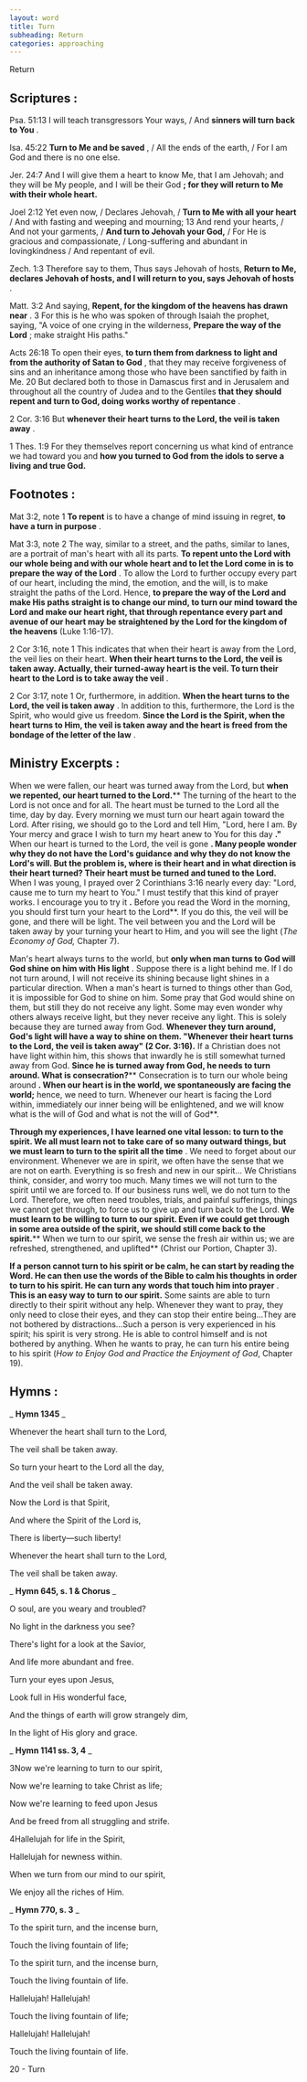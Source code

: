 ```yaml
---
layout: word
title: Turn
subheading: Return
categories: approaching
---
```


Return

## Scriptures :

Psa. 51:13 I will teach transgressors Your ways, / And **sinners will turn back to You** .

Isa. 45:22 **Turn to Me and be saved** , / All the ends of the earth, / For I am God and there is no one else.

Jer. 24:7 And I will give them a heart to know Me, that I am Jehovah; and they will be My people, and I will be their God **; for they will return to Me with their whole heart.**

Joel 2:12 Yet even now, / Declares Jehovah, / **Turn to Me with all your heart** / And with fasting and weeping and mourning; 13 And rend your hearts, / And not your garments, / **And turn to Jehovah your God,** / For He is gracious and compassionate, / Long-suffering and abundant in lovingkindness / And repentant of evil.

Zech. 1:3 Therefore say to them, Thus says Jehovah of hosts, **Return to Me, declares Jehovah of hosts, and I will return to you, says Jehovah of hosts** .

Matt. 3:2 And saying, **Repent, for the kingdom of the heavens has drawn near** . 3 For this is he who was spoken of through Isaiah the prophet, saying, "A voice of one crying in the wilderness, **Prepare the way of the Lord** ; make straight His paths."

Acts 26:18 To open their eyes, **to turn them from darkness to light and from the authority of Satan to God** , that they may receive forgiveness of sins and an inheritance among those who have been sanctified by faith in Me. 20 But declared both to those in Damascus first and in Jerusalem and throughout all the country of Judea and to the Gentiles **that they should repent and turn to God, doing works worthy of repentance** .

2 Cor. 3:16 But **whenever their heart turns to the Lord, the veil is taken away** .

1 Thes. 1:9 For they themselves report concerning us what kind of entrance we had toward you and **how you turned to God from the idols to serve a living and true God.**

## Footnotes :

Mat 3:2, note 1 **To repent** is to have a change of mind issuing in regret, **to have a turn in purpose** .

Mat 3:3, note 2 The way, similar to a street, and the paths, similar to lanes, are a portrait of man's heart with all its parts. **To repent unto the Lord with our whole being and with our whole heart and to let the Lord come in is to prepare the way of the Lord** . To allow the Lord to further occupy every part of our heart, including the mind, the emotion, and the will, is to make straight the paths of the Lord. Hence, **to prepare the way of the Lord and make His paths straight is to change our mind, to turn our mind toward the Lord and make our heart right, that through repentance every part and avenue of our heart may be straightened by the Lord for the kingdom of the heavens** (Luke 1:16-17).

2 Cor 3:16, note 1 This indicates that when their heart is away from the Lord, the veil lies on their heart. **When their heart turns to the Lord, the veil is taken away. Actually, their turned-away heart is the veil. To turn their heart to the Lord is to take away the veil** .

2 Cor 3:17, note 1 Or, furthermore, in addition. **When the heart turns to the Lord, the veil is taken away** . In addition to this, furthermore, the Lord is the Spirit, who would give us freedom. **Since the Lord is the Spirit, when the heart turns to Him, the veil is taken away and the heart is freed from the bondage of the letter of the law** .

## Ministry Excerpts :

When we were fallen, our heart was turned away from the Lord, but **when we repented, our heart turned to the Lord.**** The turning of the heart to the Lord is not once and for all. The heart must be turned to the Lord all the time, day by day. Every morning we must turn our heart again toward the Lord. After rising, we should go to the Lord and tell Him, "Lord, here I am. By Your mercy and grace I wish to turn my heart anew to You for this day **."** When our heart is turned to the Lord, the veil is gone **. Many people wonder why they do not have the Lord's guidance and why they do not know the Lord's will. But the problem is, where is their heart and in what direction is their heart turned? Their heart must be turned and tuned to the Lord.** When I was young, I prayed over 2 Corinthians 3:16 nearly every day: "Lord, cause me to turn my heart to You." I must testify that this kind of prayer works. I encourage you to try it **.** Before you read the Word in the morning, you should first turn your heart to the Lord**. If you do this, the veil will be gone, and there will be light. The veil between you and the Lord will be taken away by your turning your heart to Him, and you will see the light (_The Economy of God,_ Chapter 7).

Man's heart always turns to the world, but **only when man turns to God will God shine on him with His light** . Suppose there is a light behind me. If I do not turn around, I will not receive its shining because light shines in a particular direction. When a man's heart is turned to things other than God, it is impossible for God to shine on him. Some pray that God would shine on them, but still they do not receive any light. Some may even wonder why others always receive light, but they never receive any light. This is solely because they are turned away from God. **Whenever they turn around, God's light will have a way to shine on them. "Whenever their heart turns to the Lord, the veil is taken away" (2 Cor. 3:16).** If a Christian does not have light within him, this shows that inwardly he is still somewhat turned away from God. **Since he is turned away from God, he needs to turn around. What is consecration?**** Consecration is to turn our whole being around **. When our heart is in the world, we spontaneously are facing the world;** hence, we need to turn. Whenever our heart is facing the Lord within, immediately our inner being will be enlightened, and we will know what is the will of God and what is not the will of God**.

**Through my experiences, I have learned one vital lesson: to turn to the spirit. We all must learn not to take care of so many outward things, but we must learn to turn to the spirit all the time** . We need to forget about our environment. Whenever we are in spirit, we often have the sense that we are not on earth. Everything is so fresh and new in our spirit… We Christians think, consider, and worry too much. Many times we will not turn to the spirit until we are forced to. If our business runs well, we do not turn to the Lord. Therefore, we often need troubles, trials, and painful sufferings, things we cannot get through, to force us to give up and turn back to the Lord. **We must learn to be willing to turn to our spirit. Even if we could get through in some area outside of the spirit, we should still come back to the spirit.**** When we turn to our spirit, we sense the fresh air within us; we are refreshed, strengthened, and uplifted** (Christ our Portion, Chapter 3).

**If a person cannot turn to his spirit or be calm, he can start by reading the Word. He can then use the words of the Bible to calm his thoughts in order to turn to his spirit. He can turn any words that touch him into prayer** . **This is an easy way to turn to our spirit.** Some saints are able to turn directly to their spirit without any help. Whenever they want to pray, they only need to close their eyes, and they can stop their entire being…They are not bothered by distractions…Such a person is very experienced in his spirit; his spirit is very strong. He is able to control himself and is not bothered by anything. When he wants to pray, he can turn his entire being to his spirit (_How to Enjoy God and Practice the Enjoyment of God_, Chapter 19).

## Hymns :

_ **Hymn 1345** _

Whenever the heart shall turn to the Lord,

The veil shall be taken away.

So turn your heart to the Lord all the day,

And the veil shall be taken away.

Now the Lord is that Spirit,

And where the Spirit of the Lord is,

There is liberty—such liberty!

Whenever the heart shall turn to the Lord,

The veil shall be taken away.

_ **Hymn 645, s. 1 & Chorus** _

O soul, are you weary and troubled?

No light in the darkness you see?

There's light for a look at the Savior,

And life more abundant and free.

Turn your eyes upon Jesus,

Look full in His wonderful face,

And the things of earth will grow strangely dim,

In the light of His glory and grace.

_ **Hymn 1141 ss. 3, 4** _

3Now we're learning to turn to our spirit,

Now we're learning to take Christ as life;

Now we're learning to feed upon Jesus

And be freed from all struggling and strife.

4Hallelujah for life in the Spirit,

Hallelujah for newness within.

When we turn from our mind to our spirit,

We enjoy all the riches of Him.

_ **Hymn 770, s. 3** _

To the spirit turn, and the incense burn,

Touch the living fountain of life;

To the spirit turn, and the incense burn,

Touch the living fountain of life.

Hallelujah! Hallelujah!

Touch the living fountain of life;

Hallelujah! Hallelujah!

Touch the living fountain of life.

20 - Turn
